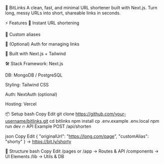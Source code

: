 🔗 BitLinks
A clean, fast, and minimal URL shortener built with Next.js. Turn long, messy URLs into short, shareable links in seconds.

⚡ Features
🚀 Instant URL shortening

🎯 Custom aliases

🔐 (Optional) Auth for managing links

🧩 Built with Next.js + Tailwind

🛠️ Stack
Framework: Next.js

DB: MongoDB / PostgreSQL

Styling: Tailwind CSS

Auth: NextAuth (optional)

Hosting: Vercel

📦 Setup
bash
Copy
Edit
git clone https://github.com/your-username/bitlinks.git
cd bitlinks
npm install
cp .env.example .env.local
npm run dev
🔥 API Example
POST /api/shorten

json
Copy
Edit
{ "originalUrl": "https://long.com/page", "customAlias": "shorty" }
→ https://bit.ly/shorty

📁 Structure
bash
Copy
Edit
/pages or /app   → Routes & API
/components      → UI Elements
/lib             → Utils & DB
